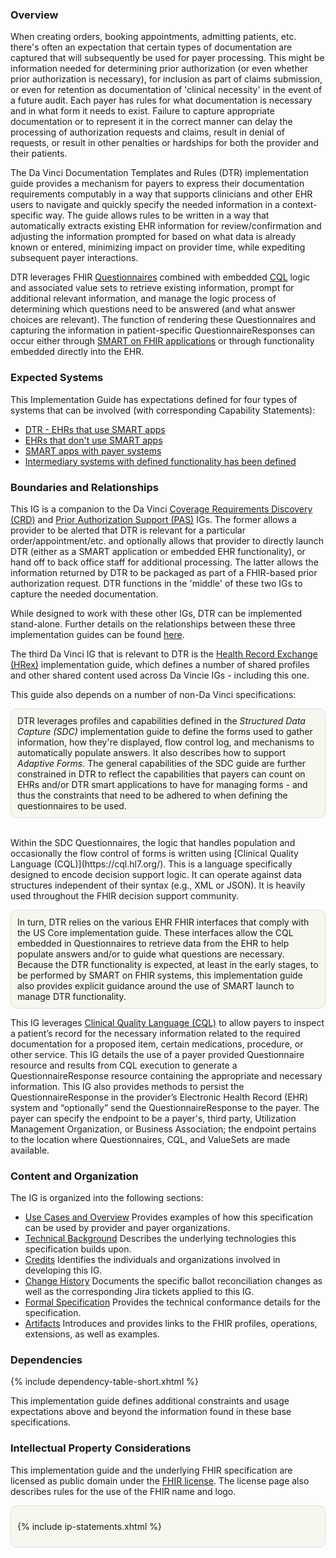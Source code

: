 <!-- ============ Formatting ===================================== -->
<style>
.pbox{
    background-color: rgb(230, 230, 210, 0.3); 
    border-style: solid; 
    border-width: thin;  
    padding: 10px; 
    border-radius: 10px; 
    border-color: gainsboro;
 }

.notebox{
    background-color: rgb(240, 248, 255, 0.7); 
    border-left: double silver;
    border-radius: 5px; 
    padding-left: 15px; 
    padding-top: 10px;
 }

  table, th, td 
  {
    border: 1px solid gainsboro; 
  }
  th {
    background: ivory; 
    padding-left: 3px;
    padding-right: 3px;
  }
</style>
<!-- ============================================================== -->

### Overview
When creating orders, booking appointments, admitting patients, etc. there's often an expectation that certain types of documentation are captured that will subsequently be used for payer processing.  This might be information needed for determining prior authorization (or even whether prior authorization is necessary), for inclusion as part of claims submission, or even for retention as documentation of 'clinical necessity' in the event of a future audit.  Each payer has rules for what documentation is necessary and in what form it needs to exist.  Failure to capture appropriate documentation or to represent it in the correct manner can delay the processing of authorization requests and claims, result in denial of requests, or result in other penalties or hardships for both the provider and their patients.

The Da Vinci Documentation Templates and Rules (DTR) implementation guide provides a mechanism for payers to express their documentation requirements computably in a way that supports clinicians and other EHR users to navigate and quickly specify the needed information in a context-specific way.  The guide allows rules to be written in a way that automatically extracts existing EHR information for review/confirmation and adjusting the information prompted for based on what data is already known or entered, minimizing impact on provider time, while expediting subsequent payer interactions.

DTR leverages FHIR [Questionnaires](http://hl7.org/fhir/R4/questionnaire.html) combined with embedded [CQL](https://cql.hl7.org/) logic and associated value sets to retrieve existing information, prompt for additional relevant information, and manage the logic process of determining which questions need to be answered (and what answer choices are relevant).  The function of rendering these Questionnaires and capturing the information in patient-specific QuestionnaireResponses can occur either through [SMART on FHIR applications](http://hl7.org/fhir/smart-app-launch/index.html) or through functionality embedded directly into the EHR.

### Expected Systems
This Implementation Guide has expectations defined for four types of systems that can be involved (with corresponding Capability Statements):

- [DTR - EHRs that use SMART apps](CapabilityStatement-dtr-smart-client.html)
- [EHRs that don't use SMART apps](CapabilityStatement-dtr-native-client.html)
- [SMART apps with payer systems](CapabilityStatement-dtr-payer-app.html)
- [Intermediary systems with defined functionality has been defined](CapabilityStatement-dtr-intermediary-system.html) 

### Boundaries and Relationships

This IG is a companion to the Da Vinci [Coverage Requirements Discovery (CRD)](https://build.fhir.org/ig/HL7/davinci-crd/) and [Prior Authorization Support (PAS)](http://build.fhir.org/ig/HL7/davinci-pas/) IGs.  The former allows a provider to be alerted that DTR is relevant for a particular order/appointment/etc. and optionally allows that provider to directly launch DTR (either as a SMART application or embedded EHR functionality), or hand off to back office staff for additional processing.  The latter allows the information returned by DTR to be packaged as part of a FHIR-based prior authorization request.  DTR functions in the 'middle' of these two IGs to capture the needed documentation.

While designed to work with these other IGs, DTR can be implemented stand-alone.  Further details on the relationships between these three implementation guides can be found [here](background.html#da-vinci-burden-reduction).

The third Da Vinci IG that is relevant to DTR is the [Health Record Exchange (HRex)](http://hl7.org/fhir/us/davinci-hrex/STU1/) implementation guide, which defines a number of shared profiles and other shared content used across Da Vincie IGs - including this one.

This guide also depends on a number of non-Da Vinci specifications:


<p markdown="1" class="pbox">
    DTR leverages profiles and capabilities defined in the <em>Structured Data Capture (SDC)</em> implementation guide to define the forms used to gather information, how they're displayed, flow control log, and mechanisms to automatically populate answers.  It also describes how to support <em>Adaptive Forms</em>.  The general capabilities of the SDC guide are further constrained in DTR to reflect the capabilities that payers can count on EHRs and/or DTR smart applications to have for managing forms - and thus the constraints that need to be adhered to when defining the questionnaires to be used.
</p>
<br>
Within the SDC Questionnaires, the logic that handles population and occasionally the flow control of forms is written using [Clinical Quality Language (CQL)](https://cql.hl7.org/).  This is a language specifically designed to encode decision support logic.  It can operate against data structures independent of their syntax (e.g., XML or JSON).  It is heavily used throughout the FHIR decision support community.

<p markdown="1" class="pbox">
    In turn, DTR relies on the various EHR FHIR interfaces that comply with the US Core implementation guide.  These interfaces allow the CQL embedded in Questionnaires to retrieve data from the EHR to help populate answers and/or to guide what questions are necessary. 
    <br>
    Because the DTR functionality is expected, at least in the early stages, to be performed by SMART on FHIR systems, this implementation guide also provides explicit guidance around the use of SMART launch to manage DTR functionality.
</p>

This IG leverages [Clinical Quality Language (CQL)](https://cql.hl7.org/) to allow payers to inspect a patient’s record for the necessary information related to the required documentation for a proposed item, certain medications, procedure, or other service. This IG details the use of a payer provided Questionnaire resource and results from CQL execution to generate a QuestionnaireResponse resource containing the appropriate and necessary information. This IG also provides methods to persist the QuestionnaireResponse in the provider’s Electronic Health Record (EHR) system and “optionally” send the QuestionnaireResponse to the payer. The payer can specify the endpoint to be a payer's, third party, Utilization Management Organization, or Business Association; the endpoint pertains to the location where Questionnaires, CQL, and ValueSets are made available.

### Content and Organization
The IG is organized into the following sections:
* [Use Cases and Overview](usecases.html) Provides examples of how this specification can be used by provider and payer organizations.
* [Technical Background](background.html) Describes the underlying technologies this specification builds upon.
* [Credits](credits.html) Identifies the individuals and organizations involved in developing this IG.
* [Change History](changehistory.html) Documents the specific ballot reconciliation changes as well as the corresponding Jira tickets applied to this IG.
* [Formal Specification](specification.html) Provides the technical conformance details for the specification.
* [Artifacts](artifacts.html) Introduces and provides links to the FHIR profiles, operations, extensions, as well as examples.

### Dependencies

{% include dependency-table-short.xhtml %}
  
This implementation guide defines additional constraints and usage expectations above and beyond the information found in these base specifications.

### Intellectual Property Considerations
This implementation guide and the underlying FHIR specification are licensed as public domain under the [FHIR license](http://hl7.org/fhir/R4/license.html#license). The license page also describes rules for the use of the FHIR name and logo.

<div markdown="1" class="pbox">

{% include ip-statements.xhtml %}

</div>
<br>